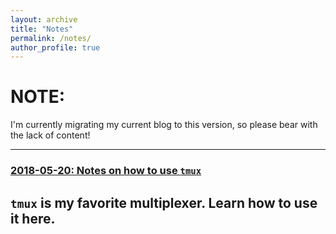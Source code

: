 ```yaml
---
layout: archive
title: "Notes"
permalink: /notes/
author_profile: true
---
```


# NOTE:
I'm currently migrating my current blog to this version, so please bear with the lack of content!

---

### [2018-05-20: Notes on how to use `tmux`](/posts/2018/05/20/tmux-notes)

`tmux` is my favorite multiplexer. Learn how to use it here.
---
